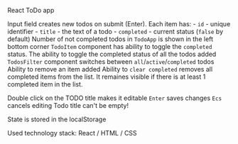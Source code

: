 React ToDo app

Input field creates new todos on submit (Enter). Each item has:
    - `id` - unique identifier
    - `title` - the text of a todo
    - `completed` - current status (`false` by default)
Number of not completed todos in `TodoApp` is shown in the left bottom corner
`TodoItem` component has ability to toggle the `completed` status.
The ability to toggle the completed status of all the todos added
`TodosFilter` component switches between `all`/`active`/`completed` todos
Ability to remove an item added
Ability to `clear completed` removes all completed items from the list.
It remaines visible if there is at least 1 completed item in the list. 

Double click on the TODO title makes it editable
`Enter` saves changes
`Ecs` cancels editing
Todo title can't be empty!

State is stored in the localStorage

Used technology stack: React / HTML / CSS
